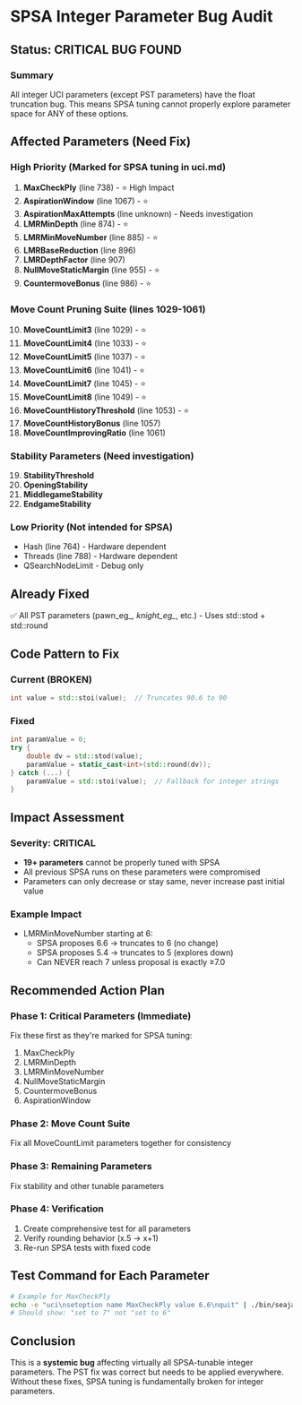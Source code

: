 # SPSA Integer Parameter Bug Audit

## Status: CRITICAL BUG FOUND

### Summary
All integer UCI parameters (except PST parameters) have the float truncation bug. This means SPSA tuning cannot properly explore parameter space for ANY of these options.

## Affected Parameters (Need Fix)

### High Priority (Marked for SPSA tuning in uci.md)
1. **MaxCheckPly** (line 738) - ⭐ High Impact
2. **AspirationWindow** (line 1067) - ⭐
3. **AspirationMaxAttempts** (line unknown) - Needs investigation
4. **LMRMinDepth** (line 874) - ⭐
5. **LMRMinMoveNumber** (line 885) - ⭐
6. **LMRBaseReduction** (line 896)
7. **LMRDepthFactor** (line 907)
8. **NullMoveStaticMargin** (line 955) - ⭐
9. **CountermoveBonus** (line 986) - ⭐

### Move Count Pruning Suite (lines 1029-1061)
10. **MoveCountLimit3** (line 1029) - ⭐
11. **MoveCountLimit4** (line 1033) - ⭐
12. **MoveCountLimit5** (line 1037) - ⭐
13. **MoveCountLimit6** (line 1041) - ⭐
14. **MoveCountLimit7** (line 1045) - ⭐
15. **MoveCountLimit8** (line 1049) - ⭐
16. **MoveCountHistoryThreshold** (line 1053) - ⭐
17. **MoveCountHistoryBonus** (line 1057)
18. **MoveCountImprovingRatio** (line 1061)

### Stability Parameters (Need investigation)
19. **StabilityThreshold**
20. **OpeningStability**
21. **MiddlegameStability**
22. **EndgameStability**

### Low Priority (Not intended for SPSA)
- Hash (line 764) - Hardware dependent
- Threads (line 788) - Hardware dependent
- QSearchNodeLimit - Debug only

## Already Fixed
✅ All PST parameters (pawn_eg_*, knight_eg_*, etc.) - Uses std::stod + std::round

## Code Pattern to Fix

### Current (BROKEN)
```cpp
int value = std::stoi(value);  // Truncates 90.6 to 90
```

### Fixed
```cpp
int paramValue = 0;
try {
    double dv = std::stod(value);
    paramValue = static_cast<int>(std::round(dv));
} catch (...) {
    paramValue = std::stoi(value);  // Fallback for integer strings
}
```

## Impact Assessment

### Severity: CRITICAL
- **19+ parameters** cannot be properly tuned with SPSA
- All previous SPSA runs on these parameters were compromised
- Parameters can only decrease or stay same, never increase past initial value

### Example Impact
- LMRMinMoveNumber starting at 6:
  - SPSA proposes 6.6 → truncates to 6 (no change)
  - SPSA proposes 5.4 → truncates to 5 (explores down)
  - Can NEVER reach 7 unless proposal is exactly ≥7.0

## Recommended Action Plan

### Phase 1: Critical Parameters (Immediate)
Fix these first as they're marked for SPSA tuning:
1. MaxCheckPly
2. LMRMinDepth
3. LMRMinMoveNumber
4. NullMoveStaticMargin
5. CountermoveBonus
6. AspirationWindow

### Phase 2: Move Count Suite
Fix all MoveCountLimit parameters together for consistency

### Phase 3: Remaining Parameters
Fix stability and other tunable parameters

### Phase 4: Verification
1. Create comprehensive test for all parameters
2. Verify rounding behavior (x.5 → x+1)
3. Re-run SPSA tests with fixed code

## Test Command for Each Parameter

```bash
# Example for MaxCheckPly
echo -e "uci\nsetoption name MaxCheckPly value 6.6\nquit" | ./bin/seajay 2>&1 | grep "set to"
# Should show: "set to 7" not "set to 6"
```

## Conclusion

This is a **systemic bug** affecting virtually all SPSA-tunable integer parameters. The PST fix was correct but needs to be applied everywhere. Without these fixes, SPSA tuning is fundamentally broken for integer parameters.